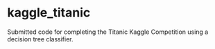 # kaggle_titanic
Submitted code for completing the Titanic Kaggle Competition using a decision tree classifier.
